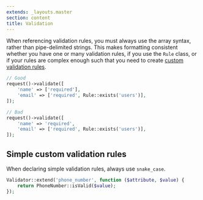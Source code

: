 ```yaml
---
extends: _layouts.master
section: content
title: Validation
---
```

When referencing validation rules, you must always use the array syntax, rather than pipe-delimited strings. This makes formatting consistent whether you have one or many validation rules, if you use the `Rule` class, or if your rules are complex enough such that you need to create [custom validation rules](https://laravel.com/docs/5.5/validation#custom-validation-rules).

```php
// Good
request()->validate([
    'name' => ['required'],
    'email' => ['required', Rule::exists('users')],
]);

// Bad
request()->validate([
    'name' => 'required',
    'email' => ['required', Rule::exists('users')],
]);
```

## Simple custom validation rules

When declaring simple validation rules, always use `snake_case`.

```php
Validator::extend('phone_number', function ($attribute, $value) {
    return PhoneNumber::isValid($value);
});
```
